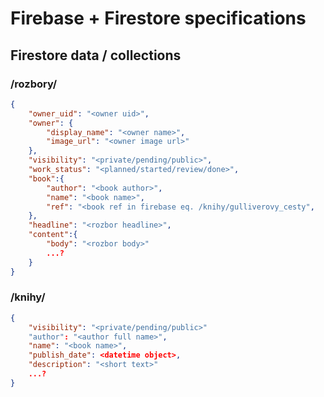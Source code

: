 # Firebase + Firestore specifications

## Firestore data / collections

### /rozbory/

```json
{
    "owner_uid": "<owner uid>",
    "owner": {
        "display_name": "<owner name>",
        "image_url": "<owner image url>"
    },
    "visibility": "<private/pending/public>",
    "work_status": "<planned/started/review/done>",
    "book":{
        "author": "<book author>",
        "name": "<book name>",
        "ref": "<book ref in firebase eq. /knihy/gulliverovy_cesty",
    },
    "headline": "<rozbor headline>",
    "content":{
        "body": "<rozbor body>"
        ...?
    }
}
```

### /knihy/

```json
{
    "visibility": "<private/pending/public>"
    "author": "<author full name>",
    "name": "<book name>",
    "publish_date": <datetime object>,
    "description": "<short text>"
    ...?
}
```
